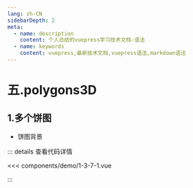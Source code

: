 ```yaml
---
lang: zh-CN
sidebarDepth: 2
meta:
  - name: description
    content: 个人总结的vuepress学习技术文档-语法
  - name: keywords
    content: vuepress,最新技术文档,vuepress语法,markdown语法
---
```


# 五.polygons3D
## 1.多个饼图

- 饼图背景


  <Container url="https://zhoubichuan.com/resume/?type=echarts&name=1-3-7-1.vue" />

::: details 查看代码详情

<<< components/demo/1-3-7-1.vue

:::